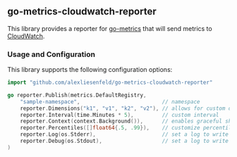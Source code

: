 go-metrics-cloudwatch-reporter 
--------------

This library provides a reporter for [go-metrics](https://github.com/rcrowley/go-metrics) that will send metrics to [CloudWatch](https://aws.amazon.com/cloudwatch/).

### Usage and Configuration

This library supports the following configuration options:

```go
import "github.com/alexliesenfeld/go-metrics-cloudwatch-reporter"

go reporter.Publish(metrics.DefaultRegistry,
    "sample-namespace",                          // namespace
    reporter.Dimensions("k1", "v1", "k2", "v2"), // allows for custom dimensions
    reporter.Interval(time.Minutes * 5),         // custom interval
    reporter.Context(context.Background()),      // enables graceful shutdown
    reporter.Percentiles([]float64{.5, .99}),    // customize percentiles for histograms and timers
    reporter.Log(os.Stderr),                     // set a log to write errors to
    reporter.Debug(os.Stdout),                   // set a log to write debug messages to
)
```

